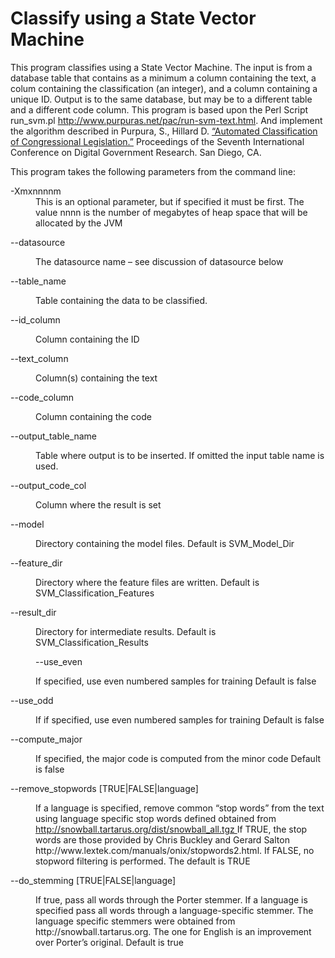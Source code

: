 # Classify using a State Vector Machine

This program classifies using a State Vector Machine.  The input is from a 
database table that contains as a minimum a column containing
the text, a colum containing the classification (an integer), and a column 
containing a unique ID. Output is to the same database, but may be to a different
table and a different code column.
This program is based upon the Perl Script run_svm.pl 
<a href="http://www.purpuras.net/pac/run-svm-text.html"> http://www.purpuras.net/pac/run-svm-text.html</a>. 
And implement the algorithm described in Purpura, S., Hillard D. 
<a href="http://www.purpuras.net/dgo2006%20Purpura%20Hillard%20Classifying%20Congressional%20Legislation.pdf">
“Automated Classification of Congressional Legislation.”</a> Proceedings of the Seventh 
International Conference on Digital Government Research. San Diego, CA.

This program takes the following parameters from the command line:

<dl>
<dt>-Xmxnnnnm</dt>
<dd>This is an optional parameter, but if specified it must be first. 
The value nnnn is the number of megabytes of heap space that will be allocated
by the JVM</dd>
<dl>--datasource</dl><dd>The datasource name – see discussion of datasource below</dd>
<dl>--table_name</dl><dd>Table containing the data to be classified.</dd>
<dl>--id_column</dl><dd>Column containing the ID</dd>
<dl>--text_column</dl><dd>Column(s) containing the text</dd>
<dl>--code_column</dl><dd>Column containing the code</dd>
<dl>--output_table_name</dl><dd>Table where output is to be inserted. If omitted
the input table name is used.</dd>
<dl>--output_code_col</dl><dd>Column where the result is set</dd> 
<dl>--model</dl><dd>Directory containing the model files. Default is SVM_Model_Dir</dd>
<dl>--feature_dir</dl><dd>Directory where the feature files are written. Default
is SVM_Classification_Features</dd>
<dl>--result_dir</dl><dd>Directory for intermediate results. Default is 
SVM_Classification_Results<dd>
<dl>--use_even</dl><dd>If specified, use even numbered samples for training
  Default is false</dd>
<dl>--use_odd</dl><dd>If if specified, use even numbered samples for training
  Default is false</dd>
<dl>--compute_major</dl><dd>If specified, the major code is computed from the minor code
  Default is false</dd>
<dl>--remove_stopwords [TRUE|FALSE|language]</dl>
<dd>If a language is specified, remove common “stop words” from the text using language specific 
stop words defined obtained from <a href="http://snowball.tartarus.org/dist/snowball_all.tgz">
http://snowball.tartarus.org/dist/snowball_all.tgz </a> If TRUE, 
the stop words are those provided by Chris Buckley and Gerard Salton 
http://www.lextek.com/manuals/onix/stopwords2.html. If FALSE, no stopword filtering
is performed. The default is TRUE</dd>
<dl>--do_stemming [TRUE|FALSE|language]</dl>
<dd>If true, pass all words through the Porter stemmer. If a language is specified
 pass all words through a language-specific stemmer. The language specific 
stemmers were obtained from http://snowball.tartarus.org. The one for 
English is an improvement over Porter’s original.
  Default is true</dd>
